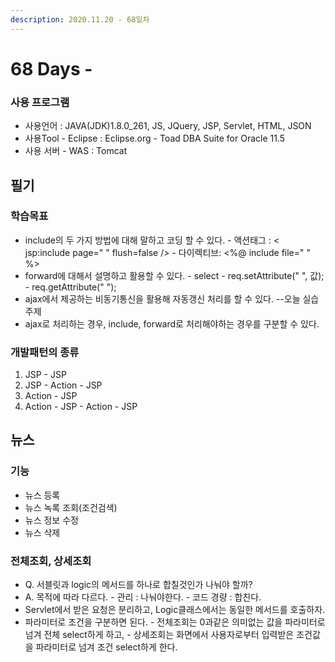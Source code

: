 ```yaml
---
description: 2020.11.20 - 68일차
---
```


# 68 Days -

### 사용 프로그램

* 사용언어 : JAVA\(JDK\)1.8.0\_261, JS, JQuery, JSP, Servlet, HTML, JSON
* 사용Tool  - Eclipse : Eclipse.org - Toad DBA Suite for Oracle 11.5
* 사용 서버 - WAS : Tomcat

## 필기

### 학습목표

* include의 두 가지 방법에 대해 말하고 코딩 할 수 있다. - 액션태그 : &lt; jsp:include page=" " flush=false /&gt; - 다이렉티브: &lt;%@ include file=" " %&gt;
* forward에 대해서 설명하고 활용할 수 있다. - select - req.setAttribute\(" ", 값\); - req.getAttribute\(" "\);
* ajax에서 제공하는 비동기통신을 활용해 자동갱신 처리를 할 수 있다. --오늘 실습주제
* ajax로 처리하는 경우, include, forward로 처리해야하는 경우를 구분할 수 있다.

### 개발패턴의 종류

1. JSP - JSP
2. JSP - Action - JSP
3. Action - JSP
4. Action - JSP - Action - JSP

## 뉴스

### 기능

* 뉴스 등록
* 뉴스 녹록 조회\(조건검색\)
* 뉴스 정보 수정
* 뉴스 삭제

### 전체조회, 상세조회

* Q. 서블릿과 logic의 메서드를 하나로 합칠것인가 나눠야 할까?
* A. 목적에 따라 다르다. - 관리 : 나눠야한다. - 코드 경량 : 합친다.
* Servlet에서 받은 요청은 분리하고, Logic클래스에서는 동일한 메서드를 호출하자.
* 파라미터로 조건을 구분하면 된다. - 전체조회는 0과같은 의미없는 값을 파라미터로 넘겨 전체 select하게 하고, - 상세조회는 화면에서 사용자로부터 입력받은 조건값을 파라미터로 넘겨 조건 select하게 한다.

